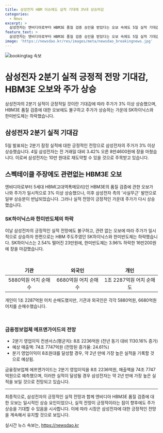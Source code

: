 ```yaml
---
title: 삼성전자 HBM 이슈에도 실적 기대에 3%대 상승마감
categories:
  - News
excerpt: >
  삼성전자는 엔비디아로부터 HBM3E 품질 검증 승인을 받았다는 오보 속에도 5일 실적 기대감으로 주가가 3% 상승했다. 하지만 삼성전자가 이를 부인하자 일부 상승했던 주가를 반납했다. 그러나 2분기 잠정 실적에 대한 긍정적 전망으로 주가는 다시 상승했다. 다음날 발표될 예정인 2분기 실적은 8조 2236억원의 영업이익으로 전년 대비 1130.16% 상승할 것으로 전망되며, 이에 대한 기대감으로 주가의 상승과 10만 전자를 향한 주목이 커졌다.
feature_text: >
  삼성전자는 엔비디아로부터 HBM3E 품질 검증 승인을 받았다는 오보 속에도 5일 실적 기대감으로 주가가 3% 상승했다. 하지만 삼성전자가 이를 부인하자 일부 상승했던 주가를 반납했다. 그러나 2분기 잠정 실적에 대한 긍정적 전망으로 주가는 다시 상승했다. 다음날 발표될 예정인 2분기 실적은 8조 2236억원의 영업이익으로 전년 대비 1130.16% 상승할 것으로 전망되며, 이에 대한 기대감으로 주가의 상승과 10만 전자를 향한 주목이 커졌다.
image: 'https://newsdao.kr/res/images/meta/newsdao_breakingnews.jpg'
---
```


<p><img src="https://newsdao.kr/res/images/meta/newsdao_breakingnews.jpg" alt="bookingtag 속보" /></p>

<h1>삼성전자 2분기 실적 긍정적 전망 기대감, HBM3E 오보와 주가 상승</h1>

<p data-ke-size="size16">삼성전자의 2분기 실적이 긍정적일 것이란 기대감에 따라 주가가 3% 이상 상승했으며, HBM3E 품질 검증에 대한 오보에도 불구하고 주가가 상승하는 가운데 SK하이닉스와 한미반도체는 하락했습니다.</p>

<h2 data-ke-size="size26">삼성전자 2분기 실적 기대감</h2>

<p data-ke-size="size16">5일 발표되는 2분기 잠정 실적에 대한 긍정적인 전망으로 삼성전자의 주가가 3% 이상 상승했습니다. 4일 삼성전자는 전 거래일 대비 3.42% 오른 8만4600원에 장을 마쳤습니다. 이로써 삼성전자는 10만 원대로 재도약할 수 있을 것으로 주목받고 있습니다.</p>

<h2 data-ke-size="size26">스펙테이클 주장에도 관련없는 HBM3E 오보</h2>

<p data-ke-size="size16">엔비디아로부터 5세대 HBM(고대역폭메모리)인 HBM3E의 품질 검증에 관한 오보가 나와 주가가 일시적으로 3% 이상 상승했으나, 이후 삼성전자 측의 '사실무근' 발언으로 일부 상승분이 반납되었습니다. 그러나 실적 전망이 긍정적인 가운데 주가가 다시 상승했습니다.</p>

<h3 data-ke-size="size22"><b>SK하이닉스와 한미반도체의 하락</b></h3>

<p data-ke-size="size16">이날 삼성전자의 긍정적인 실적 전망에도 불구하고, 관련 없는 오보에 따라 주가가 일시적으로 상승하자 한편으로는 HBM 주도주였던 SK하이닉스와 한미반도체는 하락했습니다. SK하이닉스는 2.54% 떨어진 23만원에, 한미반도체는 3.96% 하락한 16만200원에 장을 마감했습니다.</p>

<p data-ke-size="size16">&nbsp;</p>

<table>
    <thead>
        <tr>
            <td style="text-align: center; height: 17px;"><b>기관</b></td>
            <td style="text-align: center; height: 17px;"><b>외국인</b></td>
            <td style="text-align: center; height: 17px;"><b>개인</b></td>
        </tr>
    </thead>
    <tbody>
        <tr>
            <td style="text-align: center;">5880억원 어치 순매수</td>
            <td style="text-align: center;">6680억원 어치 순매수</td>
            <td style="text-align: center;">1조 2287억원 어치 순매도</td>
        </tr>
    </tbody>
</table>

<p data-ke-size="size16">개인이 1조 2287억원 어치 순매도했지만, 기관과 외국인은 각각 5880억원, 6680억원 어치를 순매수했습니다.</p>

<p data-ke-size="size16">&nbsp;</p>

<h3 data-ke-size="size22"><b>금융정보업체 에프앤가이드의 전망</b></h3>

<ul>
    <li>2분기 영업이익 컨센서스(평균치): 8조 2236억원 (전년 동기 대비 1130.16% 증가)</li>
    <li>예상 매출액: 74조 7747억원 (전망된 증가율: 24.61%)</li>
    <li>분기 영업이익이 8조원대를 달성할 경우, 약 2년 만에 가장 높은 실적을 기록할 것으로 예상됨.</li>
</ul>

<p data-ke-size="size16">금융정보업체 에프앤가이드는 2분기 영업이익을 8조 2236억원, 매출액을 74조 7747억원으로 예측했으며, 이러한 실적이 달성될 경우 삼성전자는 약 2년 만에 가장 높은 실적을 보일 것으로 전망되고 있습니다.</p>

<hr>

<p data-ke-size="size16">최종적으로, 삼성전자의 긍정적인 실적 전망과 함께 엔비디아 HBM3E 품질 검증에 대한 오보는 일시적인 상승 요인이었으나, 실적 전망이 긍정적이라는 점이 향후에도 주가 상승을 기대할 수 있음을 시사합니다. 이에 따라 시장은 삼성전자에 대한 긍정적인 전망을 계속해서 유지할 것으로 보입니다.</p>
실시간 뉴스 속보는, <a href="https://newsdao.kr" rel="dofollow">https://newsdao.kr</a>


